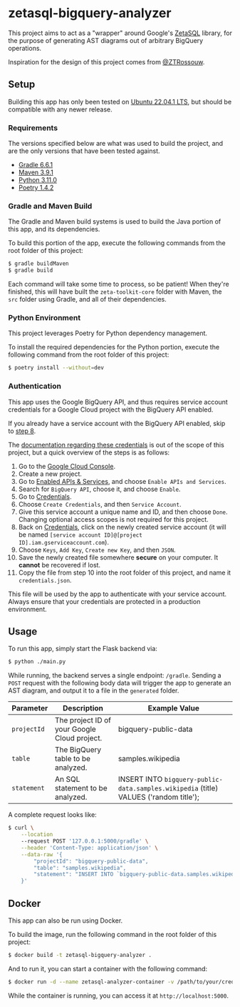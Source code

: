 # zetasql-bigquery-analyzer

This project aims to act as a "wrapper" around Google's [ZetaSQL](https://github.com/Google/zetasql) library, for the purpose of generating AST diagrams out of arbitrary BigQuery operations.

Inspiration for the design of this project comes from [@ZTRossouw](https://github.com/ZTRossouw).


Setup
---

Building this app has only been tested on [Ubuntu 22.04.1 LTS](http://old-releases.ubuntu.com/releases/22.04.1/), but should be compatible with any newer release.

### Requirements
The versions specified below are what was used to build the project, and are the only versions that have been tested against.

* [Gradle 6.6.1](https://gradle.org/releases/)
* [Maven 3.9.1](https://maven.apache.org/download.cgi)
* [Python 3.11.0](https://www.python.org/downloads/release/python-3110/)
* [Poetry 1.4.2](https://python-poetry.org/docs/)

### Gradle and Maven Build
The Gradle and Maven build systems is used to build the Java portion of this app, and its dependencies.

To build this portion of the app, execute the following commands from the root folder of this project:
```bash
$ gradle buildMaven
$ gradle build
```

Each command will take some time to process, so be patient! When they're finished, this will have built the `zeta-toolkit-core` folder with Maven, the `src` folder using Gradle, and all of their dependencies.

### Python Environment
This project leverages Poetry for Python dependency management.

To install the required dependencies for the Python portion, execute the following command from the root folder of this project:
```bash
$ poetry install --without=dev
```

### Authentication
This app uses the Google BigQuery API, and thus requires service account credentials for a Google Cloud project with the BigQuery API enabled.

If you already have a service account with the BigQuery API enabled, skip to [step 8](#step8).

The [documentation regarding these credentials](https://cloud.google.com/iam/docs/service-account-overview) is out of the scope of this project, but a quick overview of the steps is as follows:
1. Go to the [Google Cloud Console](https://console.cloud.google.com/).
2. Create a new project.
3. Go to [Enabled APIs & Services](https://console.cloud.google.com/apis), and choose `Enable APIs and Services`.
4. Search for `BigQuery API`, choose it, and choose `Enable`.
5. Go to [Credentials](https://console.cloud.google.com/apis/credentials).
6. Choose `Create Credentials`, and then `Service Account`.
7. Give this service account a unique name and ID, and then choose `Done`. Changing optional access scopes is not required for this project.
<a name="step8"></a>
8. Back on [Credentials](https://console.cloud.google.com/apis/credentials), click on the newly created service account (it will be named `[service account ID]@[project ID].iam.gserviceaccount.com`).
9. Choose `Keys`, `Add Key`, `Create new Key`, and then `JSON`.
10. Save the newly created file somewhere **secure** on your computer. It **cannot** be recovered if lost.
11. Copy the file from step 10 into the root folder of this project, and name it `credentials.json`.

This file will be used by the app to authenticate with your service account. Always ensure that your credentials are protected in a production environment.


Usage
---

To run this app, simply start the Flask backend via:
```bash
$ python ./main.py
```

While running, the backend serves a single endpoint: `/gradle`. Sending a `POST` request with the following body data will trigger the app to generate an AST diagram, and output it to a file in the `generated` folder.

| Parameter | Description | Example Value |
|-----------|-------------|---------------|
| `projectId` | The project ID of your Google Cloud project. | bigquery-public-data |
| `table` | The BigQuery table to be analyzed. | samples.wikipedia |
| `statement` | An SQL statement to be analyzed. | INSERT INTO `bigquery-public-data.samples.wikipedia` (title) VALUES ('random title'); |

A complete request looks like:
```bash
$ curl \
    --location
    --request POST '127.0.0.1:5000/gradle' \
    --header 'Content-Type: application/json' \
    --data-raw '{
        "projectId": "bigquery-public-data",
        "table": "samples.wikipedia",
        "statement": "INSERT INTO `bigquery-public-data.samples.wikipedia` (title) VALUES (\'random title\');"
    }'
```


Docker
---

This app can also be run using Docker.

To build the image, run the following command in the root folder of this project:
```bash
$ docker build -t zetasql-bigquery-analyzer .
```

And to run it, you can start a container with the following command:
```bash
$ docker run -d --name zetasql-analyzer-container -v /path/to/your/credentials.json:/app/credentials.json -v /path/to/your/generated/folder:/app/generated zetasql-bigquery-analyzer
```

While the container is running, you can access it at `http://localhost:5000`.
